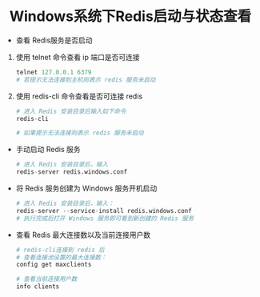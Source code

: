 # <center>Windows系统下Redis启动与状态查看

* 查看 Redis服务是否启动  

1. 使用 telnet 命令查看 ip 端口是否可连接

    ```py
    telnet 127.0.0.1 6379
    # 若提示无法连接到主机则表示 redis 服务未启动
    ```

2. 使用 redis-cli 命令查看是否可连接 redis

    ```py
    # 进入 Redis 安装目录后输入如下命令
    redis-cli

    # 如果提示无法连接则表示 redis 服务未启动
    ```

* 手动启动 Redis 服务

    ```py
    # 进入 Redis 安装目录后，输入
    redis-server redis.windows.conf
    ```

* 将 Redis 服务创建为 Windows 服务开机启动

    ```py
    # 进入 Redis 安装目录后，输入：
    redis-server --service-install redis.windows.conf
    # 执行完成后打开 Windows 服务即可看到新创建的 Redis 服务
    ```

* 查看 Redis 最大连接数以及当前连接用户数

    ```py
    # redis-cli连接到 redis 后
    # 查看连接池设置的最大连接数：
    config get maxclients

    # 查看当前连接用户数
    info clients
    ```